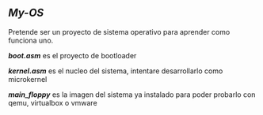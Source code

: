 <P><h2><B><I>My-OS</I></B></h2> Pretende ser un proyecto de sistema operativo para aprender como funciona uno.</P>

<P><B><I>boot.asm</I></B>    es el proyecto de bootloader</P>
<P><B><I>kernel.asm</I></B>  es el nucleo del sistema, intentare desarrollarlo como microkernel</P>
<P><B><I>main_floppy</I></B> es la imagen del sistema ya instalado para poder probarlo con qemu, virtualbox o vmware</P>
